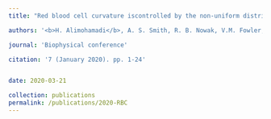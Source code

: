 ```yaml
---
title: "Red blood cell curvature iscontrolled by the non-uniform distribution of myosin-mediated forces and membrane Tension"

authors: '<b>H. Alimohamadi</b>, A. S. Smith, R. B. Nowak, V.M. Fowler, and P. Rangamani'

journal: 'Biophysical conference'

citation: '7 (January 2020). pp. 1-24'


date: 2020-03-21

collection: publications
permalink: /publications/2020-RBC
---
```

